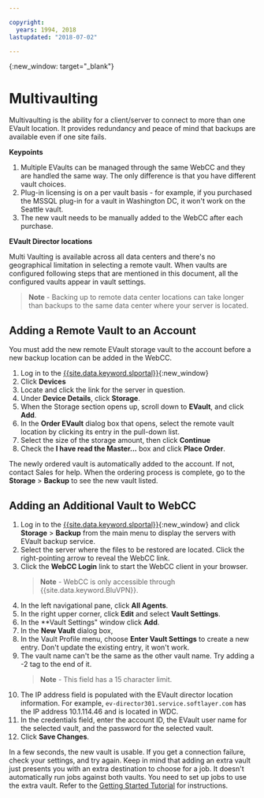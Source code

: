 ```yaml
---

copyright:
  years: 1994, 2018
lastupdated: "2018-07-02"

---
```

{:new_window: target="_blank"}

# Multivaulting

Multivaulting is the ability for a client/server to connect to more than one EVault location. It provides redundancy and peace of mind that backups are available even if one site fails. 

**Keypoints**

1. Multiple EVaults can be managed through the same WebCC and they are handled the same way. The only difference is that you have different vault choices.
2. Plug-in licensing is on a per vault basis - for example, if you purchased the MSSQL plug-in for a vault in Washington DC, it won't work on the Seattle vault.
3. The new vault needs to be manually added to the WebCC after each purchase.

**EVault Director locations**

Multi Vaulting is available across all data centers and there's no geographical limitation in selecting a remote vault. When vaults are configured following steps that are mentioned in this document, all the configured vaults appear in vault settings.

>**Note** - Backing up to remote data center locations can take longer than backups to the same data center where your server is located.

## Adding a Remote Vault to an Account

You must add the new remote EVault storage vault to the account before a new backup location can be added in the WebCC. 

1. Log in to the [{{site.data.keyword.slportal}}](https://control.softlayer.com/){:new_window}
2. Click **Devices**
3. Locate and click the link for the server in question.
4. Under **Device Details**, click **Storage**.
5. When the Storage section opens up, scroll down to **EVault**, and click **Add**.
6. In the **Order EVault** dialog box that opens, select the remote vault location by clicking its entry in the pull-down list.
7. Select the size of the storage amount, then click **Continue**
8. Check the **I have read the Master...** box and click **Place Order**.

The newly ordered vault is automatically added to the account. If not, contact Sales for help.
When the ordering process is complete, go to the **Storage** > **Backup** to see the new vault listed.

## Adding an Additional Vault to WebCC

1. Log in to the [{{site.data.keyword.slportal}}](https://control.softlayer.com/){:new_window} and click **Storage** > **Backup** from the main menu to display the servers with EVault backup service. 
2. Select the server where the files to be restored are located. Click the right-pointing arrow to reveal the WebCC link.
3. Click the **WebCC Login** link to start the WebCC client in your browser.
   >**Note** - WebCC is only accessible through {{site.data.keyword.BluVPN}}.
4. In the left navigational pane, click **All Agents**.
5. In the right upper corner, click **Edit** and select **Vault Settings**.
6. In the **Vault Settings" window click **Add**.
7. In the **New Vault** dialog box,
  1. In the Vault Profile menu, choose **Enter Vault Settings** to create a new entry. Don't update the existing entry, it won't work.
  2. The vault name can't be the same as the other vault name. Try adding a -2 tag to the end of it. <br/> 
     >**Note** - This field has a 15 character limit.
  3. The IP address field is populated with the EVault director location information. For example, `ev-director301.service.softlayer.com` has the IP address 10.1.114.46 and is located in WDC.
  4. In the credentials field, enter the account ID, the EVault user name for the selected vault, and the password for the selected vault.
  5. Click **Save Changes**.

In a few seconds, the new vault is usable. If you get a connection failure, check your settings, and try again. Keep in mind that adding an extra vault just presents you with an extra destination to choose for a job. It doesn't automatically run jobs against both vaults. You need to set up jobs to use the extra vault. Refer to the [Getting Started Tutorial](index.html#getting-started-with-evault-backup-services) for instructions.
